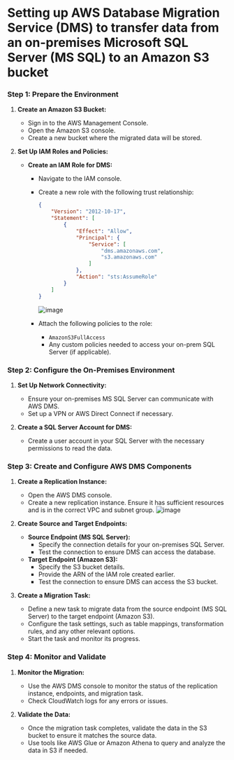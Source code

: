 # Setting up AWS Database Migration Service (DMS) to transfer data from an on-premises Microsoft SQL Server (MS SQL) to an Amazon S3 bucket



### Step 1: Prepare the Environment

1. **Create an Amazon S3 Bucket:**
   - Sign in to the AWS Management Console.
   - Open the Amazon S3 console.
   - Create a new bucket where the migrated data will be stored.

2. **Set Up IAM Roles and Policies:**
   - **Create an IAM Role for DMS:**
     - Navigate to the IAM console.
     - Create a new role with the following trust relationship:
       ```json
       {
           "Version": "2012-10-17",
           "Statement": [
               {
                   "Effect": "Allow",
                   "Principal": {
                       "Service": [
                           "dms.amazonaws.com",
                           "s3.amazonaws.com"
                       ]
                   },
                   "Action": "sts:AssumeRole"
               }
           ]
       }
       ```
       ![image](https://hackmd.io/_uploads/r13KlqHBC.png)

     - Attach the following policies to the role:
       - `AmazonS3FullAccess`
       - Any custom policies needed to access your on-prem SQL Server (if applicable).

   

### Step 2: Configure the On-Premises Environment

1. **Set Up Network Connectivity:**
   - Ensure your on-premises MS SQL Server can communicate with AWS DMS.
   - Set up a VPN or AWS Direct Connect if necessary.

2. **Create a SQL Server Account for DMS:**
   - Create a user account in your SQL Server with the necessary permissions to read the data.

### Step 3: Create and Configure AWS DMS Components

1. **Create a Replication Instance:**
   - Open the AWS DMS console.
   - Create a new replication instance. Ensure it has sufficient resources and is in the correct VPC and subnet group.
   ![image](https://hackmd.io/_uploads/SJG0RKBBA.png)


2. **Create Source and Target Endpoints:**
   - **Source Endpoint (MS SQL Server):**
     - Specify the connection details for your on-premises SQL Server.
     - Test the connection to ensure DMS can access the database.
   - **Target Endpoint (Amazon S3):**
     - Specify the S3 bucket details.
     - Provide the ARN of the IAM role created earlier.
     - Test the connection to ensure DMS can access the S3 bucket.

3. **Create a Migration Task:**
   - Define a new task to migrate data from the source endpoint (MS SQL Server) to the target endpoint (Amazon S3).
   - Configure the task settings, such as table mappings, transformation rules, and any other relevant options.
   - Start the task and monitor its progress.

### Step 4: Monitor and Validate

1. **Monitor the Migration:**
   - Use the AWS DMS console to monitor the status of the replication instance, endpoints, and migration task.
   - Check CloudWatch logs for any errors or issues.

2. **Validate the Data:**
   - Once the migration task completes, validate the data in the S3 bucket to ensure it matches the source data.
   - Use tools like AWS Glue or Amazon Athena to query and analyze the data in S3 if needed.





